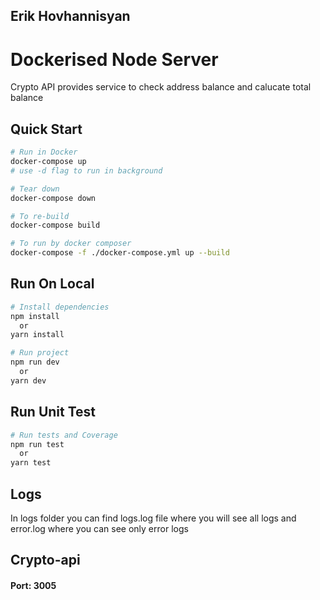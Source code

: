 ##  Erik Hovhannisyan

#  Dockerised Node Server
  Crypto API provides service to check address balance and calucate total balance 

## Quick Start
```bash
# Run in Docker
docker-compose up
# use -d flag to run in background

# Tear down
docker-compose down

# To re-build
docker-compose build

# To run by docker composer
docker-compose -f ./docker-compose.yml up --build
```

## Run On Local
```bash
# Install dependencies
npm install 
  or
yarn install

# Run project
npm run dev
  or
yarn dev
```

## Run Unit Test
```bash
# Run tests and Coverage
npm run test 
  or
yarn test
```

## Logs
In logs folder you can find logs.log file where you will see all logs and error.log where you can see only error logs

## Crypto-api 
#### Port: 3005
